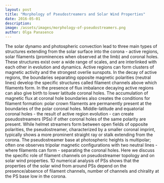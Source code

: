 ```yaml
---
layout: post
title: "Morphology of Pseudostreamers and Solar Wind Properties"
date: 2016-05-01
description: 
image: /assets/images/morphology-of-pseudostreamers.png
author: Olga Panasenco
---
```

The solar dynamo and photospheric convection lead to three main types of structures extending from the solar surface into the corona - active regions, solar filaments (prominences when observed at the limb) and coronal holes. These structures exist over a wide range of scales, and are interlinked with each other in evolution and dynamics. Active regions can form clusters of magnetic activity and the strongest overlie sunspots. In the decay of active regions, the boundaries separating opposite magnetic polarities (neutral lines) develop the specific structures called filament channels above which filaments form. In the presence of flux imbalance decaying active regions can also give birth to lower latitude coronal holes. The accumulation of magnetic flux at coronal hole boundaries also creates the conditions for filament formation: polar crown filaments are permanently present at the boundaries of the polar coronal holes. Middle-latitude and equatorial coronal holes - the result of active region evolution - can create pseudostreamers (PSs) if other coronal holes of the same polarity are present. While helmet streamers form between open fields of opposite polarities, the pseudostreamer, characterized by a smaller coronal imprint, typically shows a more prominent straight ray or stalk extending from the corona. The pseudostreamer base at photospheric heights is multipolar; often one observes tripolar magnetic configurations with two neutral lines - where filaments can form - separating the coronal holes. Here we discuss the specific role of filament channels on pseudostreamer topology and on solar wind properties. 1D numerical analysis of PSs shows that the properties of the solar wind from around PSs depend on the presence/absence of filament channels, number of channels and chirality at the PS base low in the corona. 
